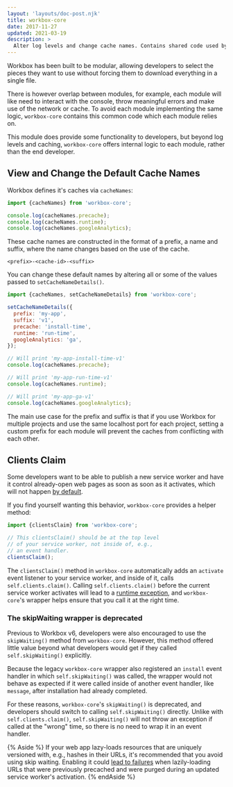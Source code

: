 ```yaml
---
layout: 'layouts/doc-post.njk'
title: workbox-core
date: 2017-11-27
updated: 2021-03-19
description: >
  Alter log levels and change cache names. Contains shared code used by all Workbox libraries.
---
```


Workbox has been built to be modular, allowing developers to select the
pieces they want to use without forcing them to download everything in a
single file.

There is however overlap between modules, for example, each module will like
need to interact with the console, throw meaningful errors and make use of
the network or cache. To avoid each module implementing the same logic,
`workbox-core` contains this common code which each module relies on.

This module does provide some functionality to developers, but beyond log
levels and caching, `workbox-core` offers internal logic to each module,
rather than the end developer.

## View and Change the Default Cache Names

Workbox defines it's caches via `cacheNames`:

```js
import {cacheNames} from 'workbox-core';

console.log(cacheNames.precache);
console.log(cacheNames.runtime);
console.log(cacheNames.googleAnalytics);
```

These cache names are constructed in the format of a prefix, a name and
suffix, where the name changes based on the use of the cache.

`<prefix>-<cache-id>-<suffix>`

You can change these default names by altering all or some of the values
passed to `setCacheNameDetails()`.

```js
import {cacheNames, setCacheNameDetails} from 'workbox-core';

setCacheNameDetails({
  prefix: 'my-app',
  suffix: 'v1',
  precache: 'install-time',
  runtime: 'run-time',
  googleAnalytics: 'ga',
});

// Will print 'my-app-install-time-v1'
console.log(cacheNames.precache);

// Will print 'my-app-run-time-v1'
console.log(cacheNames.runtime);

// Will print 'my-app-ga-v1'
console.log(cacheNames.googleAnalytics);
```

The main use case for the prefix and suffix is that if you use Workbox for
multiple projects and use the same localhost port for each project, setting a
custom prefix for each module will prevent the caches from conflicting
with each other.

## Clients Claim

Some developers want to be able to publish a new service worker and have it
control already-open web pages as soon as soon as it activates, which will not
happen [by default](https://developers.google.com/web/fundamentals/primers/service-workers/lifecycle#clientsclaim).

If you find yourself wanting this behavior, `workbox-core` provides a helper method:

```js
import {clientsClaim} from 'workbox-core';

// This clientsClaim() should be at the top level
// of your service worker, not inside of, e.g.,
// an event handler.
clientsClaim();
```

The `clientsClaim()` method in `workbox-core` automatically adds an `activate`
event listener to your service worker, and inside of it, calls
`self.clients.claim()`. Calling `self.clients.claim()` before the current service
worker activates will lead to a
[runtime exception](https://w3c.github.io/ServiceWorker/#dom-clients-claim),
and `workbox-core`'s wrapper helps ensure that you call it at the right time.

### The skipWaiting wrapper is deprecated

Previous to Workbox v6, developers were also encouraged to use the `skipWaiting()`
method from `workbox-core`. However, this method offered little value beyond what
developers would get if they called `self.skipWaiting()` explicitly.

Because the legacy `workbox-core` wrapper also registered an `install` event handler
in which `self.skipWaiting()` was called, the wrapper would not behave as expected
if it were called inside of another event handler, like `message`, after installation
had already completed.

For these reasons, `workbox-core`'s `skipWaiting()` is deprecated, and developers
should switch to calling `self.skipWaiting()` directly. Unlike with
`self.clients.claim()`, `self.skipWaiting()` will not throw an exception if called
at the "wrong" time, so there is no need to wrap it in an event handler.

{% Aside %}
If your web app lazy-loads resources that are uniquely versioned with, e.g.,
hashes in their URLs, it's recommended that you avoid using skip waiting.
Enabling it could [lead to
failures](https://stackoverflow.com/questions/51715127) when lazily-loading URLs
that were previously precached and were purged during an updated service
worker's activation.
{% endAside %}
